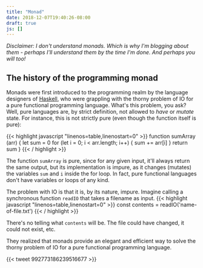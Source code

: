 ```yaml
---
title: "Monad"
date: 2018-12-07T19:40:26-08:00
draft: true
js: []
---
```


*Disclaimer: I don't understand monads. Which is why I'm blogging about them - perhaps I'll understand them by the time I'm done. And perhaps you will too!*

## The history of the programming monad
Monads were first introduced to the programming realm by the language designers of [Haskell](https://www.haskell.org/), who were grappling with the thorny problem of IO for a pure functional programming language. What's this problem, you ask? Well, pure languages are, by strict definition, not allowed to *have* or *mutate* state. For instance, this is not strictly pure (even though the function itself is pure):

{{< highlight javascript "linenos=table,linenostart=0" >}}
function sumArray (arr) {
  let sum = 0
  for (let i = 0; i < arr.length; i++) {
    sum += arr[i]
  }
  return sum
}
{{< / highlight >}}

The function `sumArray` is pure, since for any given input, it'll always return the same output, but its implementation is impure, as it changes (mutates) the variables `sum` and `i` inside the for loop. In fact, pure functional languages don't have variables or loops of any kind. 

The problem with IO is that it is, by its nature, impure. Imagine calling a synchronous function `readIO` that takes a filename as input.
{{< highlight javascript "linenos=table,linenostart=0" >}}
  const contents = readIO('name-of-file.txt')
{{< / highlight >}}

There's no telling what `contents` will be. The file could have changed, it could not exist, etc. 

 They realized that monads provide an elegant and efficient way to solve the thorny problem of IO for a pure functional programming language.



{{< tweet 992773186239516677 >}}